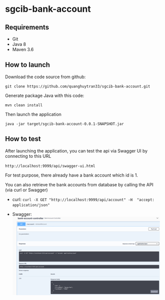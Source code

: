 # sgcib-bank-account

## Requirements
* Git
* Java 8
* Maven 3.6

## How to launch

Download the code source from github:
```
git clone https://github.com/quanghuytran33/sgcib-bank-account.git
```

Generate package Java with this code:
``` 
mvn clean install
```

Then launch the application
``` 
java -jar target/sgcib-bank-account-0.0.1-SNAPSHOT.jar
```

## How to test

After launching the application, you can test the api via Swagger UI 
by connecting to this URL

``
http://localhost:9999/api/swagger-ui.html
``

For test purpose, there already have a bank account which id is 1.

You can also retrieve the bank accounts 
from database by calling the API (via curl or Swagger)

* curl:
``
curl -X GET "http://localhost:9999/api/account" -H  "accept: application/json"
``

* Swagger:
![alt text](https://github.com/quanghuytran33/sgcib-bank-account/blob/master/resources/getBankAccountController.png "bankAccountController")